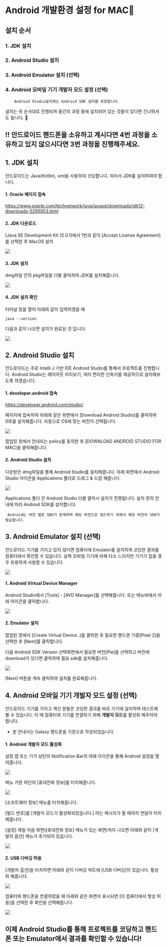 # Android 개발환경 설정 for MAC🍎

## 설치 순서

### 1. JDK 설치
### 2. Android Studio 설치
### 3. Android Emulator 설치 (선택)
### 4. Android 모바일 기기 개발자 모드 설정 (선택)

~~~
    Android Studio설치에는 Android SDK 설치를 포함합니다.
~~~

설치는 위 순서대로 진행되며 중간의 과정 중에 설치되어 있는 것들이 있다면 건너뛰셔도 됩니다. 🤗

## **!! 안드로이드 핸드폰을 소유하고 계시다면 4번 과정을 소유하고 있지 않으시다면 3번 과정을 진행해주세요.**

## 1. JDK 설치 

안드로이드는 Java(Kotlin), xml을 사용하여 코딩합니다. 따라서 JDK를 설치하여야 합니다.

#### 1. Oracle 페이지 접속

https://www.oracle.com/technetwork/java/javase/downloads/jdk12-downloads-5295953.html

#### 2. JDK 다운로드

[Java SE Development Kit 12.0.1]에서 1번과 같이 [Accept License Agreement]를 선택한 후 MacOS 설치

![](./images/mac1.png)

#### 3. JDK 설치

dmg파일 안의 pkg파일을 더블 클릭하여 JDK를 설치해줍니다.

![](./images/mac2.png)

#### 4. JDK 설치 확인

터미널 창을 열어 아래와 같이 입력하였을 때 
```
java --version
```
다음과 같이 나오면 설치가 완료된 것 입니다.

![](./images/mac3.png)

## 2. Android Studio 설치

안드로이드는 주로 Intelli J 기반 IDE Android Studio를 통해서 프로젝트를 진행합니다. Android Studio는 레이아웃 미리보기, 여러 편리한 단축키를 제공하므로 설치해보도록 하겠습니다.

#### 1. developer.android 접속

https://developer.android.com/studio/

페이지에 접속하여 아래와 같은 화면에서 [Download Android Studio]를 클릭하여 IDE를 설치해줍니다. 자동으로 OS에 맞는 버전이 선택됩니다. 

![](./images/mac4.png)

팝업된 창에서 안내되는 policy를 동의한 후 [DOWNLOAD ANDROID STUDIO FOR MAC]을 클릭해줍니다.

#### 2. Android Studio 설치

다운받은 dmg파일을 통해 Android Studio를 설치해줍니다. 아래 화면에서 Android Studio 아이콘을 Applications 폴더로 드래그 & 드랍 해줍니다.

![](./images/mac5.png)

Applications 폴더 안 Android Studio 더블 클릭시 설치가 진행됩니다. 설치 창의 안내에 따라 Android SDK를 설치합니다.

~~~
 Android는 버전 별로 SDK가 존재하며 해당 버전으로 빌드하기 위해서 해당 버전의 SDK가 필요합니다. 
~~~

## 3. Android Emulator 설치 (선택)

안드로이드 기기를 가지고 있지 않다면 컴퓨터에 Emulator를 설치하여 코딩한 결과를 컴퓨터에서 확인할 수 있습니다. 실제 모바일 기기에 비해 다소 느리지만 기기가 없을 경우 유용하게 사용할 수 있습니다.

![](./images/mac6.png)

#### 1. Android Virtual Device Manager

Android Studio에서 [Tools] - [AVD Manager]를 선택해줍니다. 또는 메뉴바에서 아래 아이콘을 클릭합니다.

![](./images/mac7.png)

#### 2. Emulator 설치

팝업된 창에서 [Create Virtual Device..]를 클릭한 후 필요한 핸드폰 기종[Pixel 2]을 선택한 후 [Next]를 클릭합니다.

다음 Android SDK Version 선택화면에서 필요한 버전[Pie]을 선택하고 버전에 download가 있다면 클릭하여 필요 sdk를 설치해줍니다.

![](./images/mac8.png)

[Next] 버튼을 계속 클릭하여 설치를 완료해줍니다.

## 4. Android 모바일 기기 개발자 모드 설정 (선택)

안드로이드 기기를 가지고 계신 분들은 코딩한 결과를 바로 기기에 설치하여 테스트해 볼 수 있습니다. 이 때 컴퓨터와 기기를 연결하기 위해 **개발자 모드**를 활성화 해주어야 합니다. 

- 본 안내서는 Galaxy 핸드폰을 기준으로 작성되었습니다.

#### 1. Android 개발자 모드 활성화

설정 앱 또는 기기 상단의 Notification Bar의 아래 아이콘을 통해 Android 설정을 열어줍니다.

![](./images/mac9.png)

메뉴 가장 하단의 [휴대전화 정보]를 터치해줍니다.

![](./images/mac10.png)

[소프트웨어 정보] 메뉴를 터치해줍니다.

[빌드 번호]를 [개발자 모드가 활성화되었습니다.] 라는 메시지가 뜰 때까지 연달아 터치해줍니다.

[설정] 제일 처음 화면([휴대전화 정보] 메뉴가 있는 화면)까지 나오면 아래와 같이 [개발자 옵션] 메뉴가 추가되어 있습니다.

![](./images/mac11.png)

#### 2. USB 디버깅 허용

[개발자 옵션]을 터치하면 아래와 같이 디버깅 파트에 [USB 디버깅]이 있습니다. 활성화 해줍니다.

![](./images/mac12.png)

컴퓨터와 핸드폰을 연결하였을 때 아래와 같은 화면이 표시되면 [이 컴퓨터에서 항상 허용]을 선택한 후 확인을 선택해줍니다.

![](./images/mac13.png)

## 이제 Android Studio를 통해 프로젝트를 코딩하고 핸드폰 또는 Emulator에서 결과를 확인할 수 있습니다!